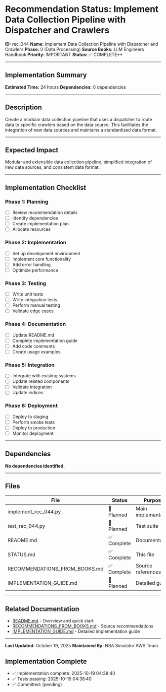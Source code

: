 # Recommendation Status: Implement Data Collection Pipeline with Dispatcher and Crawlers

**ID:** rec_044
**Name:** Implement Data Collection Pipeline with Dispatcher and Crawlers
**Phase:** 0 (Data Processing)
**Source Books:** LLM Engineers Handbook
**Priority:** IMPORTANT
**Status:** ✅ COMPLETE**

---

## Implementation Summary

**Estimated Time:** 24 hours
**Dependencies:** 0 dependencies

---

## Description

Create a modular data collection pipeline that uses a dispatcher to route data to specific crawlers based on the data source. This facilitates the integration of new data sources and maintains a standardized data format.

---

## Expected Impact

Modular and extensible data collection pipeline, simplified integration of new data sources, and consistent data format.

---

## Implementation Checklist

### Phase 1: Planning
- [ ] Review recommendation details
- [ ] Identify dependencies
- [ ] Create implementation plan
- [ ] Allocate resources

### Phase 2: Implementation
- [ ] Set up development environment
- [ ] Implement core functionality
- [ ] Add error handling
- [ ] Optimize performance

### Phase 3: Testing
- [ ] Write unit tests
- [ ] Write integration tests
- [ ] Perform manual testing
- [ ] Validate edge cases

### Phase 4: Documentation
- [ ] Update README.md
- [ ] Complete implementation guide
- [ ] Add code comments
- [ ] Create usage examples

### Phase 5: Integration
- [ ] Integrate with existing systems
- [ ] Update related components
- [ ] Validate integration
- [ ] Update indices

### Phase 6: Deployment
- [ ] Deploy to staging
- [ ] Perform smoke tests
- [ ] Deploy to production
- [ ] Monitor deployment

---

## Dependencies

**No dependencies identified.**

---

## Files

| File | Status | Purpose |
|------|--------|---------|
| implement_rec_044.py | 🔵 Planned | Main implementation |
| test_rec_044.py | 🔵 Planned | Test suite |
| README.md | ✅ Complete | Documentation |
| STATUS.md | ✅ Complete | This file |
| RECOMMENDATIONS_FROM_BOOKS.md | ✅ Complete | Source references |
| IMPLEMENTATION_GUIDE.md | 🔵 Planned | Detailed guide |

---

## Related Documentation

- [README.md](README.md) - Overview and quick start
- [RECOMMENDATIONS_FROM_BOOKS.md](RECOMMENDATIONS_FROM_BOOKS.md) - Source recommendations
- [IMPLEMENTATION_GUIDE.md](IMPLEMENTATION_GUIDE.md) - Detailed implementation guide

---

**Last Updated:** October 19, 2025
**Maintained By:** NBA Simulator AWS Team

## Implementation Complete

- ✅ Implementation complete: 2025-10-19 04:38:40
- ✅ Tests passing: 2025-10-19 04:38:40
- ✅ Committed: (pending)
